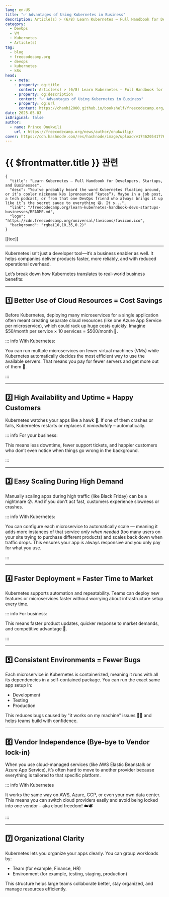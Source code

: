 ```yaml
---
lang: en-US
title: "✅ Advantages of Using Kubernetes in Business"
description: Article(s) > (6/8) Learn Kubernetes – Full Handbook for Developers, Startups, and Businesses 
category:
  - DevOps
  - VM
  - Kubernetes
  - Article(s)
tag:
  - blog
  - freecodecamp.org
  - devops
  - kubernetes
  - k8s
head:
  - - meta:
    - property: og:title
      content: Article(s) > (6/8) Learn Kubernetes – Full Handbook for Developers, Startups, and Businesses
    - property: og:description
      content: "✅ Advantages of Using Kubernetes in Business"
    - property: og:url
      content: https://chanhi2000.github.io/bookshelf/freecodecamp.org/learn-kubernetes-handbook-devs-startups-businesses/advantages-of-using-kubernetes-in-business.html
date: 2025-05-03
isOriginal: false
author:
  - name: Prince Onukwili
    url : https://freecodecamp.org/news/author/onukwilip/
cover: https://cdn.hashnode.com/res/hashnode/image/upload/v1746205417767/d9d6b0d3-f2a5-44eb-83b5-d1a614bead9f.png
---
```


# {{ $frontmatter.title }} 관련

```component VPCard
{
  "title": "Learn Kubernetes – Full Handbook for Developers, Startups, and Businesses",
  "desc": "You’ve probably heard the word Kubernetes floating around, or it’s cooler nickname k8s (pronounced “kates“). Maybe in a job post, a tech podcast, or from that one DevOps friend who always brings it up like it’s the secret sauce to everything 😅. It s...",
  "link": "/freecodecamp.org/learn-kubernetes-handbook-devs-startups-businesses/README.md",
  "logo": "https://cdn.freecodecamp.org/universal/favicons/favicon.ico",
  "background": "rgba(10,10,35,0.2)"
}
```

[[toc]]

---

<SiteInfo
  name="Learn Kubernetes – Full Handbook for Developers, Startups, and Businesses"
  desc="You’ve probably heard the word Kubernetes floating around, or it’s cooler nickname k8s (pronounced “kates“). Maybe in a job post, a tech podcast, or from that one DevOps friend who always brings it up like it’s the secret sauce to everything 😅. It s..."
  url="https://freecodecamp.org/news/learn-kubernetes-handbook-devs-startups-businesses#heading-advantages-of-using-kubernetes-in-business"
  logo="https://cdn.freecodecamp.org/universal/favicons/favicon.ico"
  preview="https://cdn.hashnode.com/res/hashnode/image/upload/v1746205417767/d9d6b0d3-f2a5-44eb-83b5-d1a614bead9f.png"/>

Kubernetes isn’t just a developer tool—it’s a business enabler as well. It helps companies deliver products faster, more reliably, and with reduced operational overhead.

Let’s break down how Kubernetes translates to real-world business benefits:

---

## 1️⃣ Better Use of Cloud Resources = Cost Savings

Before Kubernetes, deploying many microservices for a single application often meant creating separate cloud resources (like one Azure App Service per microservice), which could rack up huge costs quickly. Imagine $50/month per service × 10 services = $500/month 😬.

::: info With Kubernetes:

You can run multiple microservices on fewer virtual machines (VMs) while Kubernetes automatically decides the most efficient way to use the available servers. That means you pay for fewer servers and get more out of them 💸.

:::

---

## 2️⃣ High Availability and Uptime = Happy Customers

Kubernetes watches your apps like a hawk 👀. If one of them crashes or fails, Kubernetes restarts or replaces it *immediately* – automatically.

::: info For your business:

This means less downtime, fewer support tickets, and happier customers who don’t even notice when things go wrong in the background.

:::

---

## 3️⃣ Easy Scaling During High Demand

Manually scaling apps during high traffic (like Black Friday) can be a nightmare 😰. And if you don't act fast, customers experience slowness or crashes.

::: info With Kubernetes:

You can configure each microservice to automatically scale — meaning it adds more instances of that service *only when needed* (too many users on your site trying to purchase different products) and scales back down when traffic drops. This ensures your app is always responsive and you only pay for what you use.

:::

---

## 4️⃣ Faster Deployment = Faster Time to Market

Kubernetes supports automation and repeatability. Teams can deploy new features or microservices faster without worrying about infrastructure setup every time.

::: info For business:

This means faster product updates, quicker response to market demands, and competitive advantage 🚀.

:::

---

## 5️⃣ Consistent Environments = Fewer Bugs

Each microservice in Kubernetes is containerized, meaning it runs with all its dependencies in a self-contained package. You can run the exact same app setup in:

- Development
- Testing
- Production

This reduces bugs caused by "it works on my machine" issues 🤦‍♂️ and helps teams build with confidence.

---

## 6️⃣ Vendor Independence (Bye-bye to Vendor lock-in)

When you use cloud-managed services (like AWS Elastic Beanstalk or Azure App Service), it’s often hard to move to another provider because everything is tailored to that specific platform.

::: info With Kubernetes

It works the same way on AWS, Azure, GCP, or even your own data center. This means you can switch cloud providers easily and avoid being locked into one vendor – aka cloud freedom! ☁️🕊️

:::

---

## 7️⃣ Organizational Clarity

Kubernetes lets you organize your apps clearly. You can group workloads by:

- Team (for example, Finance, HR)
- Environment (for example, testing, staging, production)

This structure helps large teams collaborate better, stay organized, and manage resources efficiently.